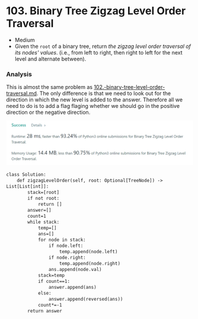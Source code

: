 # 103. Binary Tree Zigzag Level Order Traversal

* Medium
* Given the `root` of a binary tree, return _the zigzag level order traversal of its nodes' values_. (i.e., from left to right, then right to left for the next level and alternate between).

### Analysis&#x20;

This is almost the same problem as [102.-binary-tree-level-order-traversal.md](102.-binary-tree-level-order-traversal.md "mention"). The only difference is that we need to look out for the direction in which the new level is added to the answer. Therefore all we need to do is to add a flag flaging whether we should go in the positive direction or the negative direction.&#x20;

![](<../../.gitbook/assets/image (20) (1) (1) (1) (1) (1) (1).png>)

```
class Solution:
    def zigzagLevelOrder(self, root: Optional[TreeNode]) -> List[List[int]]:
        stack=[root]
        if not root:
            return []
        answer=[]
        count=1
        while stack:
            temp=[]
            ans=[]
            for node in stack:
                if node.left:
                    temp.append(node.left)
                if node.right:
                    temp.append(node.right)
                ans.append(node.val)
            stack=temp
            if count==1:
                answer.append(ans)
            else:
                answer.append(reversed(ans))
            count*=-1
        return answer
```
